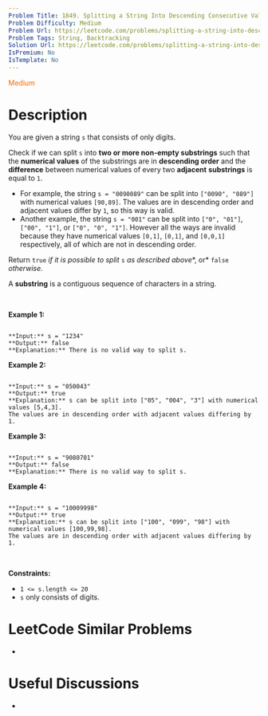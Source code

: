 ```yaml
---
Problem Title: 1849. Splitting a String Into Descending Consecutive Values
Problem Difficulty: Medium
Problem Url: https://leetcode.com/problems/splitting-a-string-into-descending-consecutive-values/
Problem Tags: String, Backtracking
Solution Url: https://leetcode.com/problems/splitting-a-string-into-descending-consecutive-values/solution/
IsPremium: No
IsTemplate: No
---
```


<span style="color: rgb(239, 108, 0);">Medium</span>

# Description

You are given a string `s` that consists of only digits.


Check if we can split `s` into **two or more non-empty substrings** such that the **numerical values** of the substrings are in **descending order** and the **difference** between numerical values of every two **adjacent** **substrings** is equal to `1`.


* For example, the string `s = "0090089"` can be split into `["0090", "089"]` with numerical values `[90,89]`. The values are in descending order and adjacent values differ by `1`, so this way is valid.
* Another example, the string `s = "001"` can be split into `["0", "01"]`, `["00", "1"]`, or `["0", "0", "1"]`. However all the ways are invalid because they have numerical values `[0,1]`, `[0,1]`, and `[0,0,1]` respectively, all of which are not in descending order.


Return `true` *if it is possible to split* `s`​​​​​​ *as described above**, or* `false` *otherwise.*


A **substring** is a contiguous sequence of characters in a string.


 


**Example 1:**



```

**Input:** s = "1234"
**Output:** false
**Explanation:** There is no valid way to split s.

```

**Example 2:**



```

**Input:** s = "050043"
**Output:** true
**Explanation:** s can be split into ["05", "004", "3"] with numerical values [5,4,3].
The values are in descending order with adjacent values differing by 1.

```

**Example 3:**



```

**Input:** s = "9080701"
**Output:** false
**Explanation:** There is no valid way to split s.

```

**Example 4:**



```

**Input:** s = "10009998"
**Output:** true
**Explanation:** s can be split into ["100", "099", "98"] with numerical values [100,99,98].
The values are in descending order with adjacent values differing by 1.

```

 


**Constraints:**


* `1 <= s.length <= 20`
* `s` only consists of digits.




# LeetCode Similar Problems

- []()

# Useful Discussions

- []()

